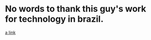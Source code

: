 # No words to thank this guy's work for technology in brazil.
[a link](https://www.youtube.com/watch?v=S9uPNppGsGo)
